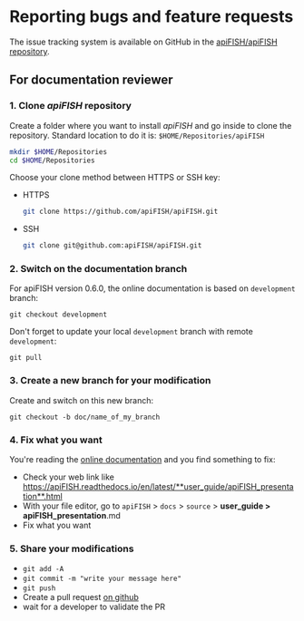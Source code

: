 # Reporting bugs and feature requests

The issue tracking system is available on GitHub in the [apiFISH/apiFISH repository](https://github.com/apiFISH/apiFISH/issues).

## For documentation reviewer

### 1. Clone *apiFISH* repository

Create a folder where you want to install *apiFISH* and go inside to clone the repository. Standard location to do it is: ```$HOME/Repositories/apiFISH```

```bash
mkdir $HOME/Repositories
cd $HOME/Repositories
```

Choose your clone method between HTTPS or SSH key:
- HTTPS
    ```bash
    git clone https://github.com/apiFISH/apiFISH.git
    ```
- SSH
    ```bash
    git clone git@github.com:apiFISH/apiFISH.git
    ```

### 2. Switch on the documentation branch

For apiFISH version 0.6.0, the online documentation is based on `development` branch:

```shell
git checkout development
```

Don't forget to update your local `development` branch with remote `development`:

```shell
git pull
```

### 3. Create a new branch for your modification

Create and switch on this new branch:
```shell
git checkout -b doc/name_of_my_branch
```

### 4. Fix what you want

You're reading the [online documentation](https://apiFISH.readthedocs.io/en/latest/index.html) and you find something to fix:

- Check your web link like https://apiFISH.readthedocs.io/en/latest/**user_guide/apiFISH_presentation**.html
- With your file editor, go to `apiFISH` > `docs` > `source` > **user_guide > apiFISH_presentation**.md
- Fix what you want

### 5. Share your modifications

- `git add -A`
- `git commit -m "write your message here"`
- `git push`
- Create a pull request [on github](https://github.com/apiFISH/apiFISH/pulls)
- wait for a developer to validate the PR
